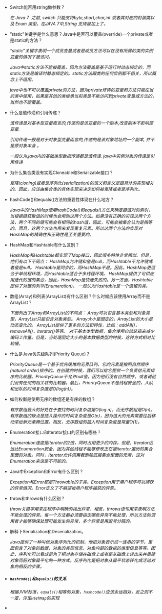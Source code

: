 - Switch能否用string做参数？ 

  *在 Java 7  之前, switch 只能支持byte,short,char,int 或者其对应的封装类以及 Enum 类型。在JAVA 7中,String 支持被加上了。* 

- ”static”关键字是什么意思？Java中是否可以覆盖(override)一个private或者是static的方法？ 

  *“static”关键字表明一个成员变量或者是成员方法可以在没有所属的类的实例变量的情况下被访问。*

  *Java中static方法不能被覆盖，因为方法覆盖是基于运行时动态绑定的，而static方法是编译时静态绑定的。static方法跟类的任何实例都不相关，所以概念上不适用。*

  *java中也不可以覆盖private的方法，因为private修饰的变量和方法只能在当前类中使用，如果是其他的类继承当前类是不能访问到private变量或方法的，当然也不能覆盖。*

- 什么是值传递和引用传递？ 

  *值传递是对基本型变量而言的,传递的是该变量的一个副本,改变副本不影响原变量.*

  *引用传递一般是对于对象型变量而言的,传递的是该对象地址的一个副本, 并不是原对象本身 。*

  *一般认为,java内的基础类型数据传递都是值传递. java中实例对象的传递是引用传递*

- 为什么集合类没有实现Cloneable和Serializable接口？ 

  *克隆(cloning)或者是序列化(serialization)的语义和含义是跟具体的实现相关的。因此，应该由集合类的具体实现来决定如何被克隆或者是序列化。* 

- hashCode()和equals()方法的重要性体现在什么地方？ 

  *Java中的HashMap使用hashCode()和equals()方法来确定键值对的索引，当根据键获取值的时候也会用到这两个方法。如果没有正确的实现这两个方法，两个不同的键可能会有相同的hash值，因此，可能会被集合认为是相等的。而且，这两个方法也用来发现重复元素。所以这两个方法的实现对HashMap的精确性和正确性是至关重要的。* 

- HashMap和Hashtable有什么区别？ 

  *HashMap和Hashtable都实现了Map接口，因此很多特性非常相似。但是，他们有以下不同点： HashMap允许键和值是null，而Hashtable不允许键或者值是null。 Hashtable是同步的，而HashMap不是。因此，HashMap更适合于单线程环境，而Hashtable适合于多线程环境。 HashMap提供了可供应用迭代的键的集合，因此，HashMap是快速失败的。另一方面，Hashtable提供了对键的列举(Enumeration)。 一般认为Hashtable是一个遗留的类。*

- 数组(Array)和列表(ArrayList)有什么区别？什么时候应该使用Array而不是ArrayList？ 

  *下面列出了Array和ArrayList的不同点： Array可以包含基本类型和对象类型，ArrayList只能包含对象类型。 Array大小是固定的，ArrayList的大小是动态变化的。 ArrayList提供了更多的方法和特性，比如：addAll()，removeAll()，iterator()等等。 对于基本类型数据，集合使用自动装箱来减少编码工作量。但是，当处理固定大小的基本数据类型的时候，这种方式相对比较慢。*

- 什么是Java优先级队列(Priority Queue)？ 

  *PriorityQueue是一个基于优先级堆的无界队列，它的元素是按照自然顺序(natural order)排序的。在创建的时候，我们可以给它提供一个负责给元素排序的比较器。PriorityQueue不允许null值，因为他们没有自然顺序，或者说他们没有任何的相关联的比较器。最后，PriorityQueue不是线程安全的，入队和出队的时间复杂度是O(log(n))。* 

- 如何权衡是使用无序的数组还是有序的数组？ 

  *有序数组最大的好处在于查找的时间复杂度是O(log n)，而无序数组是O(n)。有序数组的缺点是插入操作的时间复杂度是O(n)，因为值大的元素需要往后移动来给新元素腾位置。相反，无序数组的插入时间复杂度是常量O(1)。* 

- Enumeration接口和Iterator接口的区别有哪些？ 

  *Enumeration速度是Iterator的2倍，同时占用更少的内存。但是，Iterator远远比Enumeration安全，因为其他线程不能够修改正在被iterator遍历的集合里面的对象。同时，Iterator允许调用者删除底层集合里面的元素，这对Enumeration来说是不可能的。* 

- Java中Exception和Error有什么区别？ 

  *Exception和Error都是Throwable的子类。Exception用于用户程序可以捕获的异常情况。Error定义了不期望被用户程序捕获的异常。* 

- throw和throws有什么区别？ 

  *throw关键字用来在程序中明确的抛出异常，相反，throws语句用来表明方法不能处理的异常。每一个方法都必须要指定哪些异常不能处理，所以方法的调用者才能够确保处理可能发生的异常，多个异常是用逗号分隔的。*  

- 解释下Serialization和Deserialization。 

  *Java提供了一种叫做对象序列化的机制，他把对象表示成一连串的字节，里面包含了对象的数据，对象的类型信息，对象内部的数据的类型信息等等。因此，序列化可以看成是为了把对象存储在磁盘上或者是从磁盘上读出来并重建对象而把对象扁平化的一种方式。反序列化是把对象从扁平状态转化成活动对象的相反的步骤。* 

- #####  `hashcode()`和`equals()`的关系

  *根据JVM标准，`equals()`相等的对象，`hashcode()`应该永远相对，反之则不一定，详见`HashMap`的实现* 

- 
